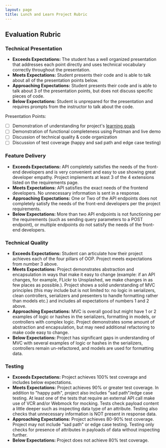 ```yaml
---
layout: page
title: Lunch and Learn Project Rubric
---
```


## Evaluation Rubric

### Technical Presentation

* **Exceeds Expectations:** The student has a well organized presentation that addresses each point directly and uses technical vocabulary correctly throughout the presentation.
* **Meets Expectations:** Student presents their code and is able to talk about all of the presentation points below.
* **Approaching Expectations:** Student presents their code and is able to talk about 3 of the presentation points, but does not discuss specific pieces of code.
* **Below Expectations:** Student is unprepared for the presentation and requires prompts from the instructor to talk about the code.

Presentation Points:

- [ ] Demonstration of understanding for project's [learning goals](./index)
- [ ] Demonstration of functional completeness using Postman and live demo
- [ ] Discussion of technical quality & code organization
- [ ] Discussion of test coverage (happy and sad path and edge case testing)

### Feature Delivery

* **Exceeds Expectations:** API completely satisfies the needs of the front-end developers and is very convenient and easy to use showing great developer empathy. Project implements at least 3 of the 4 extensions listed on the requirements page. 
* **Meets Expectations:** API satisfies the exact needs of the frontend developers. No unnecessary information is sent in a response.
* **Approaching Expectations:** One or Two of the API endpoints does not completely satisfy the needs of the front-end developers per the project requirements.
* **Below Expectations:** More than two API endpoints is not functioning per the requirements (such as sending query parameters to a POST endpoint), or multiple endpoints do not satisfy the needs of the front-end developers.

### Technical Quality

* **Exceeds Expectations:**  Student can articulate how their project achieves each of the four pillars of OOP. Project meets expectations from number 3 above.
* **Meets Expectations:**  Project demonstrates abstraction and encapsulation in ways that make it easy to change (example: if an API changes, for example, FLickr to Unsplashed, we make changes in as few places as possible.). Project shows a solid understanding of MVC principles (this may include but is not limited to: no logic in serializers, clean controllers, serializers and presenters to handle formatting rather than models etc.) and includes all expectations of numbers 1 and 2 above.
* **Approaching Expectations:**  MVC is overall good but might have 1 or 2 examples of logic or hashes in the serializers, formatting in models, or controllers with complex logic. Project demonstrates some amount of abstraction and encapsulation, but may need additional refactoring to make code easy to change.
* **Below Expectations:**  Project has significant gaps in understanding of MVC with several examples of logic or hashes in the serializers, controllers remain un-refactored, and models are used for formatting data.

### Testing

* **Exceeds Expectations:** Project achieves 100% test coverage and includes below expectations.
* **Meets Expectations:** Project achieves 90% or greater test coverage. In addition to "happy path", project also includes "sad path"/edge case testing. At least one of the tests that require an external API call make use of VCR and/or Webmock for mocking. Tests check payload content a little deeper such as inspecting data type of an attribute. Testing also checks that unnecessary information is NOT present in response data.
* **Approaching Expectations:** Project achieves 80-90% test coverage. Project may not include "sad path" or edge case testing. Testing only checks for presence of attributes in payloads of data without inspecting further.
* **Below Expectations:** Project does not achieve 80% test coverage.
